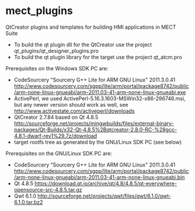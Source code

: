 # mect_plugins
QtCreator plugins and templates for building HMI applications in MECT Suite

- To build the qt plugin dll for the QtCreator use the project qt_plugins/qt_designer_plugins.pro
- To build the qt plugin library for the target use the project qt_atcm.pro

Prerequisites on the Windows SDK PC are:
- CodeSourcery "Sourcery G++ Lite for ARM GNU Linux" 2011.3.0.41
  http://www.codesourcery.com/sgpp/lite/arm/portal/package8742/public/arm-none-linux-gnueabi/arm-2011.03-41-arm-none-linux-gnueabi.exe
- ActivePerl, we used ActivePerl-5.16.3.1603-MSWin32-x86-296746.msi, but any newer version should work as well, see http://www.activestate.com/activeperl/downloads
- QtCreator 2.7.84 based on Qt 4.8.5
http://sourceforge.net/projects/mingwbuilds/files/external-binary-packages/Qt-Builds/x32-Qt-4.8.5%2Bqtcreator-2.8.0-RC-%28gcc-4.8.1-dwarf-rev1%29.7z/download
- target rootfs tree as generated by the GNU/Linux SDK PC (see below)

Prerequisites on the GNU/Linux SDK PC are:
- CodeSourcery "Sourcery G++ Lite for ARM GNU Linux" 2011.3.0.41
  http://www.codesourcery.com/sgpp/lite/arm/portal/package8742/public/arm-none-linux-gnueabi/arm-2011.03-41-arm-none-linux-gnueabi.bin
- Qt 4.8.5 https://download.qt.io/archive/qt/4.8/4.8.5/qt-everywhere-opensource-src-4.8.5.tar.gz
- Qwt 6.1.0 http://sourceforge.net/projects/qwt/files/qwt/6.1.0/qwt-6.1.0.tar.bz2
